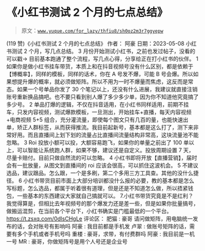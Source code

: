 # 《小红书测试 2 个月的七点总结》

> 原文：[`www.yuque.com/for_lazy/thfiu8/sh0oz2m3r7ggyepw`](https://www.yuque.com/for_lazy/thfiu8/sh0oz2m3r7ggyepw)

<ne-h2 id="b35a7fb6" data-lake-id="b35a7fb6"><ne-heading-ext><ne-heading-anchor></ne-heading-anchor><ne-heading-fold></ne-heading-fold></ne-heading-ext><ne-heading-content><ne-text id="u48e71fb1">(119 赞)《小红书测试 2 个月的七点总结》</ne-text></ne-heading-content></ne-h2> <ne-p id="uf9784f32" data-lake-id="uf9784f32"><ne-text id="ub650fda1">作者： 阿豪</ne-text></ne-p> <ne-p id="ua5225e81" data-lake-id="ua5225e81"><ne-text id="ud49570b2">日期：2023-05-08</ne-text></ne-p> <ne-p id="u93c50cb9" data-lake-id="u93c50cb9"><ne-text id="uc8fa5693">小红书测试 2 个月，写几点总结。</ne-text></ne-p> <ne-p id="u682244dc" data-lake-id="u682244dc"><ne-text id="u028d2df3">3 月份开始测试小红书，之前也发过帖子，没看的可以戳→</ne-text> <ne-text id="u8a4b1820">目前基本跑通了整个流程，写几点心得，分享给正在打小红书的伙伴。</ne-text></ne-p> <ne-oli index-type="0"><ne-oli-i>1</ne-oli-i> <ne-oli-c class="ne-oli-content" id="ucbfe9284" data-lake-id="ucbfe9284"><ne-text id="uf08dc7c2">如果你是做小红书挂车带货，本质上和在抖音视频号没有什么区别，都是依赖于【博概率】，同样的模板，同样的话术，你在 A 号发不爆，可能 B 号会爆。所以如果想提升爆的概率，就必须做矩阵。所以不用为一时不爆量而焦虑，这反而是常态。如果一个号单品你发了 30 个笔记以上，还没有什么进展，我建议就直接注销账号重新换品搞吧。也不要只看到别人爆了多少多少单，因为你不知道他究竟搞了多少号。</ne-text></ne-oli-c></ne-oli> <ne-oli index-type="0"><ne-oli-i>2</ne-oli-i> <ne-oli-c class="ne-oli-content" id="u3673739f" data-lake-id="u3673739f"><ne-text id="u9c31420c">单品打爆的逻辑，不仅在抖音适用，在小红书同样适用，前期不挂车，只发内容视频，测试爆款模板，一旦测出，开始挂车+直播，每天内容视频+电商视频 5+5 组合，充分灌流量，即使每个图文只有几百的量，也能快速出单，矫正人群标签，从而获得推流。我目前起新号，基本都是这么打了，测下来非常好用。而且直播间上划下划的流量占比直播间流量结构非常高，这块流量池不能忽略。</ne-text></ne-oli-c></ne-oli> <ne-oli index-type="0"><ne-oli-i>3</ne-oli-i> <ne-oli-c class="ne-oli-content" id="ub84ec122" data-lake-id="ub84ec122"><ne-text id="u4236d3ac">Roi 投放小额可以投，大额容易跑飞，如果你的单量之前出了 100 单以上，可以智能让系统跑人群，如果不够，建议还是自定义。投放周期设置 7 天，尽量卡赔付。目前只做自然流的可以忽略。</ne-text></ne-oli-c></ne-oli> <ne-oli index-type="0"><ne-oli-i>4</ne-oli-i> <ne-oli-c class="ne-oli-content" id="u8209fb15" data-lake-id="u8209fb15"><ne-text id="u848fafe4">小红书即将开放【直播营销】，届时会有一批放量，从图文到直播间的 roi 应该会很高，可以抓住这波机会。</ne-text></ne-oli-c></ne-oli> <ne-oli index-type="0"><ne-oli-i>5</ne-oli-i> <ne-oli-c class="ne-oli-content" id="ueb3694ec" data-lake-id="ueb3694ec"><ne-text id="u65baa7e6">不建议选品，建议跟品。怎么跟，一个是多刷，第二个多用三方工具查。其他的没什么捷径。</ne-text></ne-oli-c></ne-oli> <ne-oli index-type="0"><ne-oli-i>6</ne-oli-i> <ne-oli-c class="ne-oli-content" id="u4db2cda4" data-lake-id="u4db2cda4"><ne-text id="u2fba5ff3">小红书带货目前市面上大部分培训都没什么报的必要，教的基本都是怎么写标题，怎么选品，都属于听着很有道理，但是还是不知道怎么做，所以捂紧钱包，一些基本的东西建议大家就自己搞就可以。</ne-text></ne-oli-c></ne-oli> <ne-p id="u04f32d45" data-lake-id="u04f32d45"><ne-text id="u06c7a1f3">7.小红书带货究竟是不是红利？我觉得算是，但相比去年视频号的那个爆发力还是差一些，但是如果你批量搞号，做搬运混剪，在当前各个平台下，小红书确实是门槛最低的一个平台。</ne-text>[<ne-text id="ua822e465">https://t.zsxq.com/0dIsCHgLe</ne-text>](https://t.zsxq.com/0dIsCHgLe)</ne-p> <ne-hole id="u5cf69264" data-lake-id="u5cf69264"><ne-card data-card-name="hr" data-card-type="block" id="LlLs7" data-event-boundary="card"><ne-p id="u3e62f35b" data-lake-id="u3e62f35b"><ne-text id="u60e74fd8">评论区：</ne-text></ne-p> <ne-p id="u8b7bf672" data-lake-id="u8b7bf672"><ne-text id="u5740ae52">肥猫 : 豪哥 请问做矩阵，用电脑统一发布的话，会对账号有影响吗</ne-text> <ne-text id="u1abb6007">阿豪 : 我目前都是手机发</ne-text> <ne-text id="ud162a7ae">卢翠 : 做账号矩阵的话，需要有多个手机或者手机号吗</ne-text> <ne-text id="ue02d14db">重楼 : 豪哥，求带，有付费群吗</ne-text> <ne-text id="u725d03ca">阿豪 : 我目前是一机一号</ne-text> <ne-text id="ue676e204">MR : 豪哥，你做矩阵号是用个人号还是企业号</ne-text></ne-p></ne-card></ne-hole>